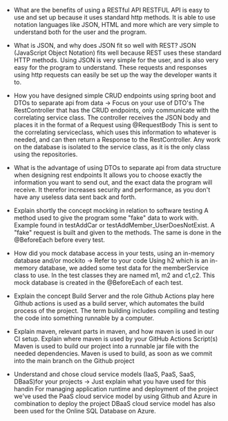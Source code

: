 - What are the benefits of using a RESTful API
RESTFUL API is easy to use and set up because it uses standard http methods. It is able to use notation languages like JSON, HTML and more which are very simple to understand both for the user and the program.

- What is JSON, and why does JSON fit so well with REST?
JSON (JavaScript Object Notation) fits well because REST uses these standard HTTP methods. Using JSON is very simple for the user, and is also very easy for the program to understand. These requests and responses using http requests can easily be set up the way the developer wants it to. 

- How you have designed simple CRUD endpoints using spring boot and DTOs to separate api from data  -> Focus on your use of DTO's
The RestController that has the CRUD endpoints, only communicate with the correlating service class. The controller receives the JSON body and places it in the format of a Request using @RequestBody
This is sent to the correlating serviceclass, which uses this information to whatever is needed, and can then return a Response to the RestController. 
Any work on the database is isolated to the service class, as it is the only class using the repositories. 

-  What is the advantage of using DTOs to separate api from data structure when designing rest endpoints
It allows you to choose exactly the information you want to send out, and the exact data the program will receive. 
It therefor increases security and performance, as you don't have any useless data sent back and forth.

- Explain shortly the concept mocking in relation to software testing
A method used to give the program some "fake" data to work with. Example found in testAddCar or testAddMember_UserDoesNotExist. A "fake" request is built and given to the methods.
The same is done in the @BeforeEach before every test. 

- How did you mock database access in your tests, using an in-memory database and/or mockito → Refer to your code
Using h2 which is an in-memory database, we added some test data for the memberService class to use.
In the test classes they are named m1, m2 and c1,c2. This mock database is created in the @BeforeEach of each test.

- Explain the concept Build Server and the role Github Actions play here
Github actions is used as a build server, which automates the build process of the project. The term building includes compiling and testing the code into something runnable by a computer.

- Explain maven, relevant parts in maven, and how maven is used in our CI setup. Explain where maven is used by your GitHub Actions Script(s)
Maven is used to build our project into a runnable jar file with the needed dependencies. Maven is used to build, as soon as we commit into the main branch on the Github project

- Understand and chose cloud service models (IaaS, PaaS, SaaS, DBaaS)for your projects -> Just explain what you have used for this handin
For managing application runtime and deployment of the project we've used the PaaS cloud service model by using Github and Azure in combination to deploy the project
DBaaS cloud service model has also been used for the Online SQL Database on Azure.
